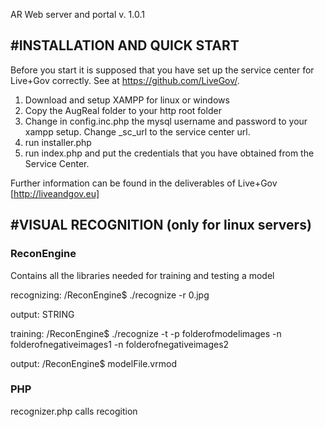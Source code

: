 
AR Web server and portal
v. 1.0.1


#INSTALLATION AND QUICK START
----------------------------
Before you start it is supposed that you have set up the service center for Live+Gov correctly. See at https://github.com/LiveGov/.


1. Download and setup XAMPP for linux or windows
2. Copy the AugReal folder to your http root folder
3. Change in config.inc.php the mysql username and password to your xampp setup. Change _sc_url to the service center url. 
4. run installer.php  
5. run index.php and put the credentials that you have obtained from the Service Center.

Further information can be found in the deliverables of Live+Gov [http://liveandgov.eu]



#VISUAL RECOGNITION (only for linux servers)
-------------------------------------------

### ReconEngine

Contains all the libraries needed for training and testing a model

recognizing:  /ReconEngine$ ./recognize -r 0.jpg 

output: STRING

training: /ReconEngine$ ./recognize -t -p folderofmodelimages -n folderofnegativeimages1 -n folderofnegativeimages2 

output: /ReconEngine$ modelFile.vrmod

### PHP

recognizer.php calls recogition





